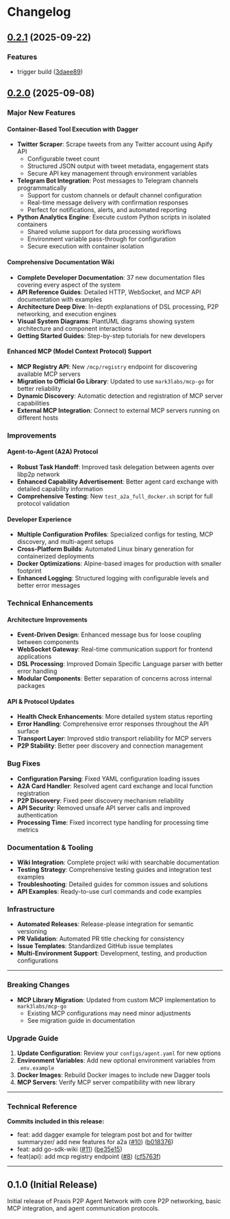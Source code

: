 # Changelog

## [0.2.1](https://github.com/prxs-ai/praxis-go-sdk/compare/v0.2.0...v0.2.1) (2025-09-22)


### Features

* trigger build ([3daee89](https://github.com/prxs-ai/praxis-go-sdk/commit/3daee89ace6eb8dd8ca61398eadce365f0f6340a))

## [0.2.0](https://github.com/prxs-ai/praxis-go-sdk/compare/v0.1.0...v0.2.0) (2025-09-08)

### Major New Features

#### **Container-Based Tool Execution with Dagger** 
- **Twitter Scraper**: Scrape tweets from any Twitter account using Apify API
  - Configurable tweet count
  - Structured JSON output with tweet metadata, engagement stats
  - Secure API key management through environment variables
- **Telegram Bot Integration**: Post messages to Telegram channels programmatically
  - Support for custom channels or default channel configuration  
  - Real-time message delivery with confirmation responses
  - Perfect for notifications, alerts, and automated reporting
- **Python Analytics Engine**: Execute custom Python scripts in isolated containers
  - Shared volume support for data processing workflows
  - Environment variable pass-through for configuration
  - Secure execution with container isolation

#### **Comprehensive Documentation Wiki**
- **Complete Developer Documentation**: 37 new documentation files covering every aspect of the system
- **API Reference Guides**: Detailed HTTP, WebSocket, and MCP API documentation with examples
- **Architecture Deep Dive**: In-depth explanations of DSL processing, P2P networking, and execution engines
- **Visual System Diagrams**: PlantUML diagrams showing system architecture and component interactions
- **Getting Started Guides**: Step-by-step tutorials for new developers

#### **Enhanced MCP (Model Context Protocol) Support**
- **MCP Registry API**: New `/mcp/registry` endpoint for discovering available MCP servers
- **Migration to Official Go Library**: Updated to use `mark3labs/mcp-go` for better reliability
- **Dynamic Discovery**: Automatic detection and registration of MCP server capabilities
- **External MCP Integration**: Connect to external MCP servers running on different hosts

### Improvements

#### **Agent-to-Agent (A2A) Protocol**
- **Robust Task Handoff**: Improved task delegation between agents over libp2p network
- **Enhanced Capability Advertisement**: Better agent card exchange with detailed capability information
- **Comprehensive Testing**: New `test_a2a_full_docker.sh` script for full protocol validation

#### **Developer Experience**
- **Multiple Configuration Profiles**: Specialized configs for testing, MCP discovery, and multi-agent setups
- **Cross-Platform Builds**: Automated Linux binary generation for containerized deployments
- **Docker Optimizations**: Alpine-based images for production with smaller footprint
- **Enhanced Logging**: Structured logging with configurable levels and better error messages

### Technical Enhancements

#### **Architecture Improvements**
- **Event-Driven Design**: Enhanced message bus for loose coupling between components
- **WebSocket Gateway**: Real-time communication support for frontend applications
- **DSL Processing**: Improved Domain Specific Language parser with better error handling
- **Modular Components**: Better separation of concerns across internal packages

#### **API & Protocol Updates**
- **Health Check Enhancements**: More detailed system status reporting
- **Error Handling**: Comprehensive error responses throughout the API surface
- **Transport Layer**: Improved stdio transport reliability for MCP servers
- **P2P Stability**: Better peer discovery and connection management

### Bug Fixes

- **Configuration Parsing**: Fixed YAML configuration loading issues
- **A2A Card Handler**: Resolved agent card exchange and local function registration
- **P2P Discovery**: Fixed peer discovery mechanism reliability  
- **API Security**: Removed unsafe API server calls and improved authentication
- **Processing Time**: Fixed incorrect type handling for processing time metrics

### Documentation & Tooling

- **Wiki Integration**: Complete project wiki with searchable documentation
- **Testing Strategy**: Comprehensive testing guides and integration test examples
- **Troubleshooting**: Detailed guides for common issues and solutions
- **API Examples**: Ready-to-use curl commands and code examples

### Infrastructure

- **Automated Releases**: Release-please integration for semantic versioning
- **PR Validation**: Automated PR title checking for consistency
- **Issue Templates**: Standardized GitHub issue templates
- **Multi-Environment Support**: Development, testing, and production configurations

---

### Breaking Changes

- **MCP Library Migration**: Updated from custom MCP implementation to `mark3labs/mcp-go`
  - Existing MCP configurations may need minor adjustments
  - See migration guide in documentation
  
### Upgrade Guide

1. **Update Configuration**: Review your `configs/agent.yaml` for new options
2. **Environment Variables**: Add new optional environment variables from `.env.example`
3. **Docker Images**: Rebuild Docker images to include new Dagger tools
4. **MCP Servers**: Verify MCP server compatibility with new library

---

### Technical Reference

**Commits included in this release:**
- feat: add dagger example for telegram post bot and for twitter summaryzer/ add new features for a2a ([#10](https://github.com/prxs-ai/praxis-go-sdk/issues/10)) ([b018376](https://github.com/prxs-ai/praxis-go-sdk/commit/b018376b43ff247e738159dd0ecdeed8f867b9cc))
- feat: add go-sdk-wiki ([#11](https://github.com/prxs-ai/praxis-go-sdk/issues/11)) ([be35e15](https://github.com/prxs-ai/praxis-go-sdk/commit/be35e154ed68a85101a390fe02024a2ee6e46f89))
- feat(api): add mcp registry endpoint ([#8](https://github.com/prxs-ai/praxis-go-sdk/issues/8)) ([cf5763f](https://github.com/prxs-ai/praxis-go-sdk/commit/cf5763f7f3039621e3b306f65109499b7b6e1e54))

---

## 0.1.0 (Initial Release)

Initial release of Praxis P2P Agent Network with core P2P networking, basic MCP integration, and agent communication protocols.
